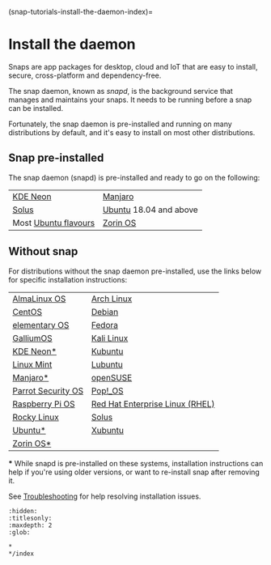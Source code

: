 (snap-tutorials-install-the-daemon-index)=
# Install the daemon

Snaps are app packages for desktop, cloud and IoT that are easy to install, secure, cross-platform and dependency-free. 

The snap daemon, known as *snapd*, is the background service that manages and maintains your snaps. It needs to be  running before a snap can be installed.

Fortunately, the snap daemon is pre-installed and running on many distributions by default, and it's easy to install on most other distributions.

## Snap pre-installed

The snap daemon (snapd) is pre-installed and ready to go on the following:

| | |
|--|--|
| [KDE Neon](https://neon.kde.org/) | [Manjaro](https://manjaro.org/) |
[Solus](https://getsol.us/) | [Ubuntu](https://ubuntu.com/) 18.04 and above |
 | Most [Ubuntu flavours](https://wiki.ubuntu.com/DerivativeTeam/Derivatives#Official_Ubuntu_Flavors) | [Zorin OS](https://zorinos.com/) |

## Without snap

For distributions without the snap daemon pre-installed, use the links below for specific installation instructions:

| | |
|--|--|
| [AlmaLinux OS](/snap-tutorials/install-the-daemon/almalinux-os) | [Arch Linux](/snap-tutorials/install-the-daemon/arch-linux)|
| [CentOS](/) | [Debian](/snap-tutorials/install-the-daemon/debian)|
| [elementary OS](/snap-tutorials/install-the-daemon/elementary-os) | [Fedora](/snap-tutorials/install-the-daemon/fedora) |
| [GalliumOS](/) | [Kali Linux](/) |
| [KDE Neon*](/) | [Kubuntu](/) |
| [Linux Mint](/snap-tutorials/install-the-daemon/linux-mint) | [Lubuntu](/) | 
|[Manjaro*](/snap-tutorials/install-the-daemon/manjaro-linux) | [openSUSE](/snap-tutorials/install-the-daemon/opensuse) |
| [Parrot Security OS](/) | [Pop!_OS](/snap-tutorials/install-the-daemon/pop-os) |
| [Raspberry Pi OS](/snap-tutorials/install-the-daemon/raspberry-pi-os) | [Red Hat Enterprise Linux (RHEL)](/) |
| [Rocky Linux](/snap-tutorials/install-the-daemon/rocky-linux) | [Solus](/) |
| [Ubuntu*](/snap-tutorials/install-the-daemon/ubuntu) | [Xubuntu](/) |
| [Zorin OS*](/) | |

**\*** While snapd is pre-installed on these systems, installation instructions can help if you're using older versions, or want to re-install snap after removing it.

See [Troubleshooting](/snap-how-to-guides/fix-common-issues/index) for help resolving installation issues.


```{toctree}
:hidden:
:titlesonly:
:maxdepth: 2
:glob:

*
*/index
